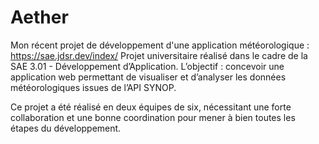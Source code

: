 # Aether
Mon récent projet de développement d'une application météorologique : https://sae.jdsr.dev/index/
Projet universitaire réalisé dans le cadre de la SAE 3.01 - Développement d’Application. L’objectif : concevoir une application web permettant de visualiser et d’analyser les données météorologiques issues de l’API SYNOP.

Ce projet a été réalisé en deux équipes de six, nécessitant une forte collaboration et une bonne coordination pour mener à bien toutes les étapes du développement.
